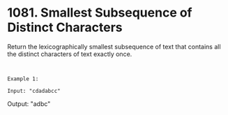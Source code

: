 # 1081. Smallest Subsequence of Distinct Characters

Return the lexicographically smallest subsequence of text that contains all the
        distinct characters of text exactly once.

     

    Example 1:

    Input: "cdadabcc"
Output: "adbc"